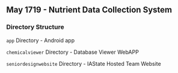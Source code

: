 May 1719 - Nutrient Data Collection System
---

### Directory Structure
`app` Directory - Android app

`chemicalviewer` Directory - Database Viewer WebAPP

`seniordesignwebsite` Directory - IAState Hosted Team Website
